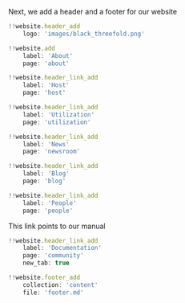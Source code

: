 Next, we add a header and a footer for our website

```js
!!website.header_add
    logo: 'images/black_threefold.png'

!!website.add
    label: 'About'
    page: 'about'

!!website.header_link_add
    label: 'Host'
    page: 'host'

!!website.header_link_add
    label: 'Utilization'
    page: 'utilization'

!!website.header_link_add
    label: 'News'
    page: 'newsroom'

!!website.header_link_add
    label: 'Blog'
    page: 'blog'

!!website.header_link_add
    label: 'People'
    page: 'people'
```

This link points to our manual

```js
!!website.header_link_add
    label: 'Documentation'
    page: 'community'
    new_tab: true
```

```js
!!website.footer_add 
    collection: 'content'
    file: 'footer.md'
```
